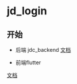 # jd_login


## 开始

<!-- add docs here for user -->
* 后端 jdc_backend
[文档](./jdc_backend/README.md)

* 前端flutter

[文档](./jdc_flutter/README.md)
